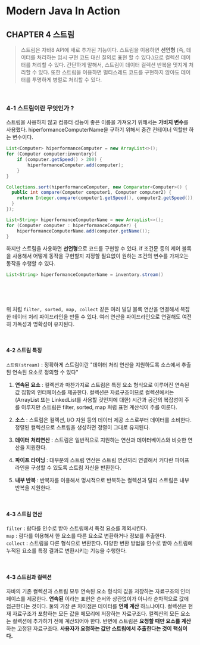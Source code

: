 # Modern Java In Action

## CHAPTER 4 스트림

> 스트림은 자바8 API에 새로 추가된 기능이다. 스트림을 이용하면 **선언형** (즉, 데이터를 처리하는 임시 구현 코드 대신 질의로 표현 할 수 있다.)으로 컬렉션 데이터를 처리할 수 있다. 간단하게 말해서, 스트림이 데이터 컬렉션 반복을 멋지게 처리할 수 있다.
> 또한 스트림을 이용하면 멀티스레드 코드를 구현하지 않아도 데이터를 투명하게 병렬로 처리할 수 있다. 

<br>

### 4-1 스트림이란 무엇인가 ?

스트림을 사용하지 않고 컴퓨터 성능이 좋은 이름을 가져오기 위해서는 **가비지 변수**를 사용했다. hiperformanceComputerName을 구하기 위해서 중간 컨테이너 역할만 하는 변수이다. 

```java
List<Computer> hiperformanceComputer = new ArrayList<>();
for (Computer computer:inventory){
  	if (computer.getSpeed() > 200) {
      	hiperformanceComputer.add(computer);
    }
}

Collections.sort(hiperformanceComputer, new Comparator<Computer>() {
  public int compare(Computer computer1, Computer computer2) {
    return Integer.compare(computer1.getSpeed(), computer2.getSpeed());
  }
});

List<String> hiperformanceComputerName = new ArrayList<>();
for (Computer computer : hiperformanceComputer) {
  	hiperformanceComputerName.add(computer.getName());
}
```

하지만 스트림을 사용하면 **선언형**으로 코드를 구현할 수 있다. if 조건문 등의 제어 블록을 사용해서 어떻게 동작을 구현할지 지정할 필요없이 원하는 조건의 변수를 가져오는 동작을 수행할 수 있다. 

```java
List<String> hiperformanceComputerName = inventory.stream()
																									.filter(c -> c.getSpeed() > 200)
																									.sorted(comparing(Computer::getSpeed))
																									.map(Computer::getName)
																									.colled(toList());
```

위 처럼 `filter, sorted, map, collect` 같은 여러 빌딩 블록 연산을 연결해서 복잡한 데이터 처리 파이프라인을 만들 수 있다. 여러 연산을 파이프라인으로 연결해도 여전히 가독성과 명확성이 유지된다. 

<br>

#### 4-2 스트림 특징

`스트림(stream)` : 정확하게 스트림이란 "데이터 처리 연산을 지원하도록 소스에서 추출된 연속된 요소로 정의할 수 있다" 

1. **연속된 요소** : 컬렉션과 마찬가지로 스트림은 특정 요소 형식으로 이루어진 연속된 값 집합의 인터페이스를 제공한다. 컬렉션은 자료구조이므로 컬렉션에서는 (ArrayList 또는 LinkedList를 사용할 것인지에 대한) 시간과 공간의 복잡성이 주를 이루지만 스트림은 filter, sorted, map 처럼 표현 계산식이 주를 이룬다. 

2. **소스** : 스트림은 컬렉션, I/O 자원 등의 데이터 제공 소스로부터 데이터를 소비한다. 정렬된 컬렉션으로 스트림을 생성하면 정렬이 그대로 유지된다.

3. **데이터 처리연산** : 스트림은 일반적으로 지원하는 연산과 데이터베이스와 비슷한 연산을 지원한다.

4. **파이프 라이닝** : 대부분의 스트림 연산은 스트림 연산끼리 연결해서 커다란 파이프 라인을 구성할 수 있도록 스트림 자신을 반환한다.

5. **내부 반복** : 반복자를 이용해서 명시적으로 반복하는 컬렉션과 달리 스트림은 내부 반복을 지원한다.

   <br>

#### 4-3 스트림 연산

`filter` : 람다를 인수로 받아 스트림에서 특정 요소를 제외시킨다. <br>
`map` : 람다를 이용해서 한 요소를 다른 요소로 변환하거나 정보를 추출한다. <br>
`collect` : 스트림을 다른 형식으로 변환한다. 다양한 변환 방법을 인수로 받아 스트림에 누적된 요소를 특정 결과로 변환시키는 기능을 수행한다. 

<br>

#### 4-3 스트림과 컬렉션

자바의 기존 컬렉션과 스트림 모두 연속된 요소 형식의 값을 저장하는 자료구조의 인터페이스를 제공한다. **연속된** 이라는 표현은 순서와 상관없이가 아니라 순차적으로 값에 접근한다는 것이다. 
둘의 가장 큰 차이점은 데이터를 **언제 계산** 하느냐이다. 컬렉션은 현재 자료구조가 포함하는 모든 값을 메모리에 저장하는 자료구조다. 컬렉션의 모든 요소는 컬렉션에 추가하기 전에 계산되어야 한다. 반면에 스트림은 **요청할 때만 요소를 계산** 하는 고정된 자료구조다.
**사용자가 요청하는 값만 스트림에서 추출한다는 것이 핵심이다.** 


